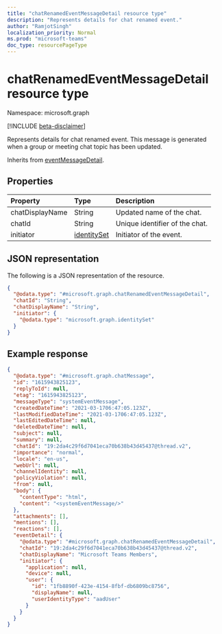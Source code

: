 ```yaml
---
title: "chatRenamedEventMessageDetail resource type"
description: "Represents details for chat renamed event."
author: "RamjotSingh"
localization_priority: Normal
ms.prod: "microsoft-teams"
doc_type: resourcePageType
---
```


# chatRenamedEventMessageDetail resource type

Namespace: microsoft.graph

[!INCLUDE [beta-disclaimer](../../includes/beta-disclaimer.md)]

Represents details for chat renamed event.
This message is generated when a group or meeting chat topic has been updated.


Inherits from [eventMessageDetail](../resources/eventmessagedetail.md).

## Properties
|Property|Type|Description|
|:---|:---|:---|
|chatDisplayName|String|Updated name of the chat.|
|chatId|String|Unique identifier of the chat.|
|initiator|[identitySet](../resources/identityset.md)|Initiator of the event.|

## JSON representation
The following is a JSON representation of the resource.
<!-- {
  "blockType": "resource",
  "@odata.type": "microsoft.graph.chatRenamedEventMessageDetail"
}
-->
``` json
{
  "@odata.type": "#microsoft.graph.chatRenamedEventMessageDetail",
  "chatId": "String",
  "chatDisplayName": "String",
  "initiator": {
    "@odata.type": "microsoft.graph.identitySet"
  }
}
```

## Example response

<!-- {
  "blockType": "response",
  "truncated": true,
  "@odata.type": "microsoft.graph.chatMessage"
} -->
```json
{
  "@odata.type": "#microsoft.graph.chatMessage",
  "id": "1615943825123",
  "replyToId": null,
  "etag": "1615943825123",
  "messageType": "systemEventMessage",
  "createdDateTime": "2021-03-1706:47:05.123Z",
  "lastModifiedDateTime": "2021-03-1706:47:05.123Z",
  "lastEditedDateTime": null,
  "deletedDateTime": null,
  "subject": null,
  "summary": null,
  "chatId": "19:2da4c29f6d7041eca70b638b43d45437@thread.v2",
  "importance": "normal",
  "locale": "en-us",
  "webUrl": null,
  "channelIdentity": null,
  "policyViolation": null,
  "from": null,
  "body": {
    "contentType": "html",
    "content": "<systemEventMessage/>"
  },
  "attachments": [],
  "mentions": [],
  "reactions": [],
  "eventDetail": {
    "@odata.type": "#microsoft.graph.chatRenamedEventMessageDetail",
    "chatId": "19:2da4c29f6d7041eca70b638b43d45437@thread.v2",
    "chatDisplayName": "Microsoft Teams Members",
    "initiator": {
      "application": null,
      "device": null,
      "user": {
        "id": "1fb8890f-423e-4154-8fbf-db6809bc8756",
        "displayName": null,
        "userIdentityType": "aadUser"
      }
    }
  }
}
```
